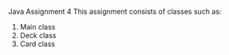 Java Assignment 4
This assignment consists of classes such as: 
1) Main class
2) Deck class
3) Card class
